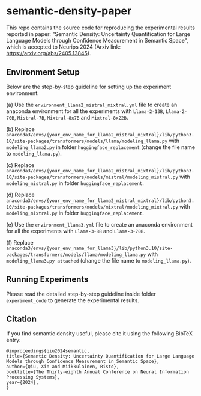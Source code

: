 # semantic-density-paper
This repo contains the source code for reproducing the experimental results reported in paper: "Semantic Density: Uncertainty Quantification for Large Language Models through Confidence Measurement in Semantic Space", which is accepted to Neurips 2024 (Arxiv link: https://arxiv.org/abs/2405.13845).

## Environment Setup

Below are the step-by-step guideline for setting up the experiment environment:

(a) Use the ```environment_llama2_mistral_mixtral.yml``` file to create an anaconda environment for all the experiments with ```Llama-2-13B```, ```Llama-2-70B```, ```Mistral-7B```, ```Mixtral-8x7B``` and ```Mixtral-8x22B```. 

(b) Replace ```anaconda3/envs/{your_env_name_for_llama2_mistral_mixtral}/lib/python3.10/site-packages/transformers/models/llama/modeling_llama.py``` with ```modeling_llama2.py``` in folder ```huggingface_replacement``` (change the file name to ```modeling_llama.py```). 

(c) Replace ```anaconda3/envs/{your_env_name_for_llama2_mistral_mixtral}/lib/python3.10/site-packages/transformers/models/mistral/modeling_mistral.py``` with ```modeling_mistral.py``` in folder ```huggingface_replacement```. 

(d) Replace ```anaconda3/envs/{your_env_name_for_llama2_mistral_mixtral}/lib/python3.10/site-packages/transformers/models/mixtral/modeling_mixtral.py``` with ```modeling_mixtral.py``` in folder ```huggingface_replacement```. 

(e) Use the ```environment_llama3.yml``` file to create an anaconda environment for all the experiments with ```Llama-3-8B``` and ```Llama-3-70B```. 

(f) Replace ```anaconda3/envs/{your_env_name_for_llama3}/lib/python3.10/site-packages/transformers/models/llama/modeling_llama.py``` with ```modeling_llama3.py attached``` (change the file name to ```modeling_llama.py```).

## Running Experiments

Please read the detailed step-by-step guideline inside folder ```experiment_code``` to generate the experimental results.

## Citation

If you find semantic density useful, please cite it using the following BibTeX entry:
```
@inproceedings{qiu2024semantic,
title={Semantic Density: Uncertainty Quantification for Large Language Models through Confidence Measurement in Semantic Space},
author={Qiu, Xin and Miikkulainen, Risto},
booktitle={The Thirty-eighth Annual Conference on Neural Information Processing Systems},
year={2024},
}
```
